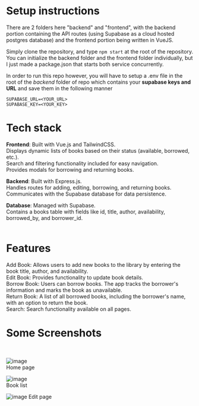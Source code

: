 # Setup instructions
There are 2 folders here "backend" and "frontend", with the backend portion containing the API routes (using Supabase as a cloud hosted postgres database) and the frontend portion being written in VueJS. <br>

Simply clone the repository, and type `npm start` at the root of the repository. You can initialize the backend folder and the frontend folder individually, but I just made a package.json that starts both service concurrently. <br>

In order to run this repo however, you will have to setup a .env file in the root of the _backend_ folder of repo which contains your **supabase keys and URL** and save them in the following manner
```
SUPABASE_URL=<YOUR_URL>
SUPABASE_KEY=<YOUR_KEY>
```
# Tech stack
**Frontend**: Built with Vue.js and TailwindCSS.<br>
Displays dynamic lists of books based on their status (available, borrowed, etc.).<br>
Search and filtering functionality included for easy navigation.<br>
Provides modals for borrowing and returning books.<br>

**Backend**: Built with Express.js.<br>
Handles routes for adding, editing, borrowing, and returning books.<br>
Communicates with the Supabase database for data persistence.<br>

**Database**: Managed with Supabase.<br>
Contains a books table with fields like id, title, author, availability, borrowed_by, and borrower_id.<br>
<br>

# Features <br>
Add Book: Allows users to add new books to the library by entering the book title, author, and availability. <br>
Edit Book: Provides functionality to update book details. <br>
Borrow Book: Users can borrow books. The app tracks the borrower's information and marks the book as unavailable. <br>
Return Book: A list of all borrowed books, including the borrower's name, with an option to return the book. <br>
Search: Search functionality available on all pages. <br>


# Some Screenshots
<br>

![image](https://github.com/user-attachments/assets/e17df4d4-50d1-4778-ba6e-89287ace2279) <br>
Home page <br>

![image](https://github.com/user-attachments/assets/2c4e05a7-0af6-486d-9101-f47acb22ea6b) <br>
Book list <br>

![image](https://github.com/user-attachments/assets/e4e22b1a-fb16-46f7-844b-8a47f7c69c3b)
Edit page <br>

